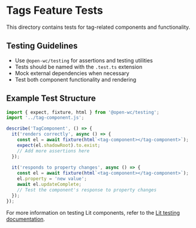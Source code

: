 # Tags Feature Tests

This directory contains tests for tag-related components and functionality.

## Testing Guidelines

- Use `@open-wc/testing` for assertions and testing utilities
- Tests should be named with the `.test.ts` extension
- Mock external dependencies when necessary
- Test both component functionality and rendering

## Example Test Structure

```typescript
import { expect, fixture, html } from '@open-wc/testing';
import '../tag-component.js';

describe('TagComponent', () => {
  it('renders correctly', async () => {
    const el = await fixture(html`<tag-component></tag-component>`);
    expect(el.shadowRoot).to.exist;
    // Add more assertions here
  });
  
  it('responds to property changes', async () => {
    const el = await fixture(html`<tag-component></tag-component>`);
    el.property = 'new value';
    await el.updateComplete;
    // Test the component's response to property changes
  });
});
```

For more information on testing Lit components, refer to the [Lit testing documentation](https://lit.dev/docs/tools/testing/).
